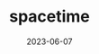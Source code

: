 ---
title: "spacetime"
cc-type: hashtag
date: 2023-06-07
hashtag: spacetime
related:
  - General Relativity
---